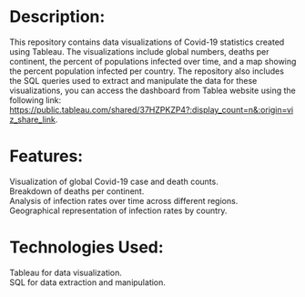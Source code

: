 # Description:
This repository contains data visualizations of Covid-19 statistics created using Tableau. The visualizations include global numbers, deaths per continent, the percent of populations infected over time, and a map showing the percent population infected per country. The repository also includes the SQL queries used to extract and manipulate the data for these visualizations, you can access the dashboard from Tablea website using the following link: https://public.tableau.com/shared/37HZPKZP4?:display_count=n&:origin=viz_share_link.

# Features:
Visualization of global Covid-19 case and death counts.  
Breakdown of deaths per continent.  
Analysis of infection rates over time across different regions.  
Geographical representation of infection rates by country.  

# Technologies Used:
Tableau for data visualization.   
SQL for data extraction and manipulation.
